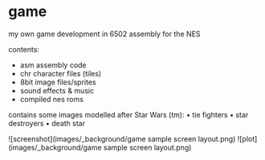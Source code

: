 # game

my own game development in 6502 assembly for the NES

contents:
- asm assembly code
- chr character files (tiles)
- 8bit image files/sprites
- sound effects & music
- compiled nes roms

contains some images modelled after Star Wars (tm):
• tie fighters
• star destroyers
• death star

![screenshot](images/_background/game sample screen layout.png)
![plot](images/_background/game sample screen layout.png)

